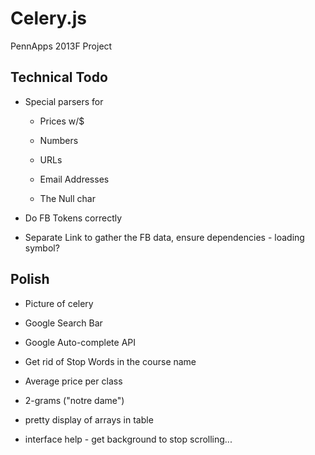# Celery.js

PennApps 2013F Project

## Technical Todo

* Special parsers for

   * Prices w/$

   * Numbers

   * URLs

   * Email Addresses

   * The Null char

* Do FB Tokens correctly

* Separate Link to gather the FB data, ensure dependencies - loading symbol?

## Polish

* Picture of celery

* Google Search Bar

* Google Auto-complete API




* Get rid of Stop Words in the course name
* Average price per class
* 2-grams ("notre dame")
* pretty display of arrays in table
* interface help - get background to stop scrolling...